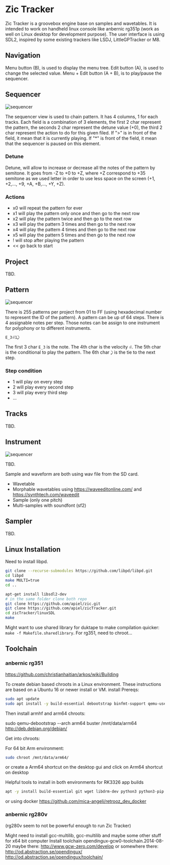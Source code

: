 # Zic Tracker

Zic Tracker is a groovebox engine base on samples and wavetables. It is intended to work on handheld linux console like anbernic rg351p (work as well on Linux desktop for development purpose). The user interface is using SDL2, inspired by some existing trackers like LSDJ, LittleGPTracker or M8.

## Navigation

Menu button (B), is used to display the menu tree.
Edit button (A), is used to change the selected value.
Menu + Edit button (A + B), is to play/pause the sequencer.

## Sequencer

![sequencer](https://github.com/apiel/zicTracker/blob/main/screenshot/seq.png?raw=true)

The sequencer view is used to chain pattern. It has 4 columns, 1 for each tracks. Each field is a combination of 3 elements, the first 2 char represent the pattern, the seconds 2 char represent the detune value (+0), the third 2 char represent the action to do for this given filed. If ">" is in front of the field, it mean that it is currently playing. If "\*" is front of the field, it mean that the sequencer is paused on this element.

### Detune

Detune, will allow to increase or decrease all the notes of the pattern by semitone. It goes from -Z to +0 to +Z, where +Z correspond to +35 semitone as we used letter in order to use less space on the screen (+1, +2,..., +9, +A, +B,..., +Y, +Z).

### Actions

- x0 will repeat the pattern for ever
- x1 will play the pattern only once and then go to the next row
- x2 will play the pattern twice and then go to the next row
- x3 will play the pattern 3 times and then go to the next row
- x4 will play the pattern 4 times and then go to the next row
- x5 will play the pattern 5 times and then go to the next row
- ! will stop after playing the pattern
- << go back to start

## Project

TBD.

## Pattern

![sequencer](https://github.com/apiel/zicTracker/blob/main/screenshot/pat.png?raw=true)

There is 255 patterns per project from 01 to FF (using hexadecimal number to represent the ID of the pattern). A pattern can be up of 64 steps.
There is 4 assignable notes per step. Those notes can be assign to one instrument for polyphony or to different instruments.

`E_3⠾1⤸`

The first 3 char `E_3` is the note. The 4th char is the velocity `⠾`. The 5th char is the conditional to play the pattern. The 6th char `⤸` is the tie to the next step.

### Step condition

- 1 will play on every step
- 2 will play every second step
- 3 will play every third step
- ...

## Tracks

TBD.

## Instrument

![sequencer](https://github.com/apiel/zicTracker/blob/main/screenshot/inst.png?raw=true)

TBD.

Sample and waveform are both using wav file from the SD card.

- Wavetable
- Morphable wavetables using https://waveeditonline.com/ and https://synthtech.com/waveedit
- Sample (only one pitch)
- Multi-samples with soundfont (sf2)

## Sampler

TBD.

## Linux Installation

Need to install libpd.

```sh
git clone --recurse-submodules https://github.com/libpd/libpd.git
cd libpd
make MULTI=true
cd ..
```

```sh
apt-get install libsdl2-dev
# in the same folder clone both repo
git clone https://github.com/apiel/zic.git
git clone https://github.com/apiel/zicTracker.git
cd zicTracker/linuxSDL
make
```

Might want to use shared library for duktape to make compilation quicker: `make -f Makefile.sharedlibrary`.
For rg351, need to chroot...

## Toolchain

### anbernic rg351

https://github.com/christianhaitian/arkos/wiki/Building

To create debian based chroots in a Linux environment.
These instructions are based on a Ubuntu 16 or newer install or VM.
install Prereqs:

```sh
sudo apt update
sudo apt install -y build-essential debootstrap binfmt-support qemu-user-static
```

Then install armhf and arm64 chroots:

sudo qemu-debootstrap --arch arm64 buster /mnt/data/arm64 http://deb.debian.org/debian/

Get into chroots:

For 64 bit Arm environment:

```sh
sudo chroot /mnt/data/arm64/
```

or create a Arm64 shortcut on the desktop gui and click on Arm64 shortcut on desktop

Helpful tools to install in both environments for RK3326 app builds

```sh
apt -y install build-essential git wget libdrm-dev python3 python3-pip python3-setuptools python3-wheel ninja-build libopenal-dev premake4 autoconf libevdev-dev ffmpeg libsnappy-dev libboost-tools-dev magics++ libboost-thread-dev libboost-all-dev pkg-config zlib1g-dev libpng-dev libsdl2-dev clang cmake cmake-data libarchive13 libcurl4 libfreetype6-dev libjsoncpp1 librhash0 libuv1 mercurial mercurial-common libgbm-dev libsdl2-ttf-2.0-0 libsdl2-ttf-dev
```

or using docker https://github.com/mica-angeli/retrooz_dev_docker

### anbernic rg280v

(rg280v seem to not be powerful enough to run Zic Tracker)

Might need to install gcc-multilib, gcc-multilib and maybe some other stuff for x64 bit computer
Install toolchain opendingux-gcw0-toolchain.2014-08-20
maybe there: http://www.gcw-zero.com/develop
or somewhere there: http://od.abstraction.se/opendingux/
http://od.abstraction.se/opendingux/toolchain/
